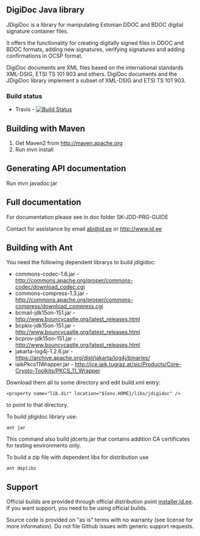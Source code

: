 DigiDoc Java library
--------------------

JDigiDoc is a library for manipulating Estonian DDOC and BDOC
digital signature container files.

It offers the functionality for creating digitally signed files in
DDOC and BDOC formats, adding new signatures,
verifying signatures and adding confirmations in OCSP format.

DigiDoc documents are XML files based on the international standards XML-DSIG, ETSI TS 101 903 and others. 
DigiDoc documents and the JDigiDoc library implement a subset of XML-DSIG and ETSI TS 101 903.

### Build status
  * Travis - [![Build Status](https://travis-ci.org/veikosinivee/jdigidoc?branch=master)](https://travis-ci.org/veikosinivee/jdigidoc)

Building with Maven
-------------------
1. Get Maven2 from http://maven.apache.org
2. Run
     mvn install

Generating API documentation
----------------------------
Run mvn javadoc:jar

Full documentation
----------------------------

For documentation please see in doc folder SK-JDD-PRG-GUIDE

Contact for assistance by email abi@id.ee or http://www.id.ee

Building with Ant
-------------------------

You need the following dependent librarys to build jdigidoc:

- commons-codec-1.6.jar - http://commons.apache.org/proper/commons-codec/download_codec.cgi
- commons-compress-1.3.jar - http://commons.apache.org/proper/commons-compress/download_compress.cgi
- bcmail-jdk15on-151.jar - http://www.bouncycastle.org/latest_releases.html
- bcpkix-jdk15on-151.jar - http://www.bouncycastle.org/latest_releases.html
- bcprov-jdk15on-151.jar - http://www.bouncycastle.org/latest_releases.html
- jakarta-log4j-1.2.6.jar - https://archive.apache.org/dist/jakarta/log4j/binaries/
- iaikPkcs11Wrapper.jar - http://jce.iaik.tugraz.at/sic/Products/Core-Crypto-Toolkits/PKCS_11_Wrapper

Download them all to some directory and edit build.xml entry:

    <property name="lib.dir" location="${env.HOME}/libs/jdigidoc" />

to point to that directory.

To build jdigidoc library use:

    ant jar

This command also build jdcerts.jar that contains addition CA certificates for
testing environments only.

To build a zip file with dependent libs for distribution use

    ant deplibs

## Support
Official builds are provided through official distribution point [installer.id.ee](https://installer.id.ee). If you want support, you need to be using official builds.

Source code is provided on "as is" terms with no warranty (see license for more information). Do not file Github issues with generic support requests.
